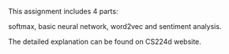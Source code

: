 This assignment includes 4 parts:

softmax, basic neural network, word2vec and sentiment analysis.

The detailed explanation can be found on CS224d website.
